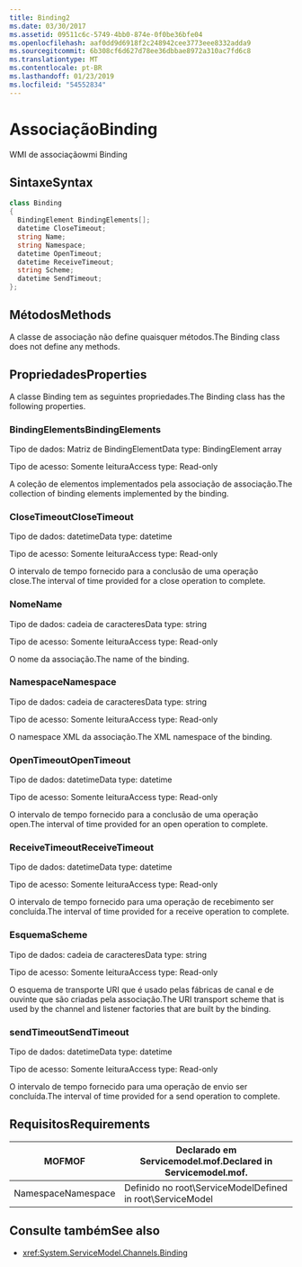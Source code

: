 ```yaml
---
title: Binding2
ms.date: 03/30/2017
ms.assetid: 09511c6c-5749-4bb0-874e-0f0be36bfe04
ms.openlocfilehash: aaf0dd9d6918f2c248942cee3773eee8332adda9
ms.sourcegitcommit: 6b308cf6d627d78ee36dbbae8972a310ac7fd6c8
ms.translationtype: MT
ms.contentlocale: pt-BR
ms.lasthandoff: 01/23/2019
ms.locfileid: "54552834"
---
```

# <a name="binding"></a><span data-ttu-id="31064-102">Associação</span><span class="sxs-lookup"><span data-stu-id="31064-102">Binding</span></span>
<span data-ttu-id="31064-103">WMI de associação</span><span class="sxs-lookup"><span data-stu-id="31064-103">wmi Binding</span></span>  
  
## <a name="syntax"></a><span data-ttu-id="31064-104">Sintaxe</span><span class="sxs-lookup"><span data-stu-id="31064-104">Syntax</span></span>  
  
```csharp
class Binding  
{  
  BindingElement BindingElements[];  
  datetime CloseTimeout;  
  string Name;  
  string Namespace;  
  datetime OpenTimeout;  
  datetime ReceiveTimeout;  
  string Scheme;  
  datetime SendTimeout;  
};  
```  
  
## <a name="methods"></a><span data-ttu-id="31064-105">Métodos</span><span class="sxs-lookup"><span data-stu-id="31064-105">Methods</span></span>  
 <span data-ttu-id="31064-106">A classe de associação não define quaisquer métodos.</span><span class="sxs-lookup"><span data-stu-id="31064-106">The Binding class does not define any methods.</span></span>  
  
## <a name="properties"></a><span data-ttu-id="31064-107">Propriedades</span><span class="sxs-lookup"><span data-stu-id="31064-107">Properties</span></span>  
 <span data-ttu-id="31064-108">A classe Binding tem as seguintes propriedades.</span><span class="sxs-lookup"><span data-stu-id="31064-108">The Binding class has the following properties.</span></span>  
  
### <a name="bindingelements"></a><span data-ttu-id="31064-109">BindingElements</span><span class="sxs-lookup"><span data-stu-id="31064-109">BindingElements</span></span>  
 <span data-ttu-id="31064-110">Tipo de dados: Matriz de BindingElement</span><span class="sxs-lookup"><span data-stu-id="31064-110">Data type: BindingElement array</span></span>  
  
 <span data-ttu-id="31064-111">Tipo de acesso: Somente leitura</span><span class="sxs-lookup"><span data-stu-id="31064-111">Access type: Read-only</span></span>  
  
 <span data-ttu-id="31064-112">A coleção de elementos implementados pela associação de associação.</span><span class="sxs-lookup"><span data-stu-id="31064-112">The collection of binding elements implemented by the binding.</span></span>  
  
### <a name="closetimeout"></a><span data-ttu-id="31064-113">CloseTimeout</span><span class="sxs-lookup"><span data-stu-id="31064-113">CloseTimeout</span></span>  
 <span data-ttu-id="31064-114">Tipo de dados: datetime</span><span class="sxs-lookup"><span data-stu-id="31064-114">Data type: datetime</span></span>  
  
 <span data-ttu-id="31064-115">Tipo de acesso: Somente leitura</span><span class="sxs-lookup"><span data-stu-id="31064-115">Access type: Read-only</span></span>  
  
 <span data-ttu-id="31064-116">O intervalo de tempo fornecido para a conclusão de uma operação close.</span><span class="sxs-lookup"><span data-stu-id="31064-116">The interval of time provided for a close operation to complete.</span></span>  
  
### <a name="name"></a><span data-ttu-id="31064-117">Nome</span><span class="sxs-lookup"><span data-stu-id="31064-117">Name</span></span>  
 <span data-ttu-id="31064-118">Tipo de dados: cadeia de caracteres</span><span class="sxs-lookup"><span data-stu-id="31064-118">Data type: string</span></span>  
  
 <span data-ttu-id="31064-119">Tipo de acesso: Somente leitura</span><span class="sxs-lookup"><span data-stu-id="31064-119">Access type: Read-only</span></span>  
  
 <span data-ttu-id="31064-120">O nome da associação.</span><span class="sxs-lookup"><span data-stu-id="31064-120">The name of the binding.</span></span>  
  
### <a name="namespace"></a><span data-ttu-id="31064-121">Namespace</span><span class="sxs-lookup"><span data-stu-id="31064-121">Namespace</span></span>  
 <span data-ttu-id="31064-122">Tipo de dados: cadeia de caracteres</span><span class="sxs-lookup"><span data-stu-id="31064-122">Data type: string</span></span>  
  
 <span data-ttu-id="31064-123">Tipo de acesso: Somente leitura</span><span class="sxs-lookup"><span data-stu-id="31064-123">Access type: Read-only</span></span>  
  
 <span data-ttu-id="31064-124">O namespace XML da associação.</span><span class="sxs-lookup"><span data-stu-id="31064-124">The XML namespace of the binding.</span></span>  
  
### <a name="opentimeout"></a><span data-ttu-id="31064-125">OpenTimeout</span><span class="sxs-lookup"><span data-stu-id="31064-125">OpenTimeout</span></span>  
 <span data-ttu-id="31064-126">Tipo de dados: datetime</span><span class="sxs-lookup"><span data-stu-id="31064-126">Data type: datetime</span></span>  
  
 <span data-ttu-id="31064-127">Tipo de acesso: Somente leitura</span><span class="sxs-lookup"><span data-stu-id="31064-127">Access type: Read-only</span></span>  
  
 <span data-ttu-id="31064-128">O intervalo de tempo fornecido para a conclusão de uma operação open.</span><span class="sxs-lookup"><span data-stu-id="31064-128">The interval of time provided for an open operation to complete.</span></span>  
  
### <a name="receivetimeout"></a><span data-ttu-id="31064-129">ReceiveTimeout</span><span class="sxs-lookup"><span data-stu-id="31064-129">ReceiveTimeout</span></span>  
 <span data-ttu-id="31064-130">Tipo de dados: datetime</span><span class="sxs-lookup"><span data-stu-id="31064-130">Data type: datetime</span></span>  
  
 <span data-ttu-id="31064-131">Tipo de acesso: Somente leitura</span><span class="sxs-lookup"><span data-stu-id="31064-131">Access type: Read-only</span></span>  
  
 <span data-ttu-id="31064-132">O intervalo de tempo fornecido para uma operação de recebimento ser concluída.</span><span class="sxs-lookup"><span data-stu-id="31064-132">The interval of time provided for a receive operation to complete.</span></span>  
  
### <a name="scheme"></a><span data-ttu-id="31064-133">Esquema</span><span class="sxs-lookup"><span data-stu-id="31064-133">Scheme</span></span>  
 <span data-ttu-id="31064-134">Tipo de dados: cadeia de caracteres</span><span class="sxs-lookup"><span data-stu-id="31064-134">Data type: string</span></span>  
  
 <span data-ttu-id="31064-135">Tipo de acesso: Somente leitura</span><span class="sxs-lookup"><span data-stu-id="31064-135">Access type: Read-only</span></span>  
  
 <span data-ttu-id="31064-136">O esquema de transporte URI que é usado pelas fábricas de canal e de ouvinte que são criadas pela associação.</span><span class="sxs-lookup"><span data-stu-id="31064-136">The URI transport scheme that is used by the channel and listener factories that are built by the binding.</span></span>  
  
### <a name="sendtimeout"></a><span data-ttu-id="31064-137">sendTimeout</span><span class="sxs-lookup"><span data-stu-id="31064-137">SendTimeout</span></span>  
 <span data-ttu-id="31064-138">Tipo de dados: datetime</span><span class="sxs-lookup"><span data-stu-id="31064-138">Data type: datetime</span></span>  
  
 <span data-ttu-id="31064-139">Tipo de acesso: Somente leitura</span><span class="sxs-lookup"><span data-stu-id="31064-139">Access type: Read-only</span></span>  
  
 <span data-ttu-id="31064-140">O intervalo de tempo fornecido para uma operação de envio ser concluída.</span><span class="sxs-lookup"><span data-stu-id="31064-140">The interval of time provided for a send operation to complete.</span></span>  
  
## <a name="requirements"></a><span data-ttu-id="31064-141">Requisitos</span><span class="sxs-lookup"><span data-stu-id="31064-141">Requirements</span></span>  
  
|<span data-ttu-id="31064-142">MOF</span><span class="sxs-lookup"><span data-stu-id="31064-142">MOF</span></span>|<span data-ttu-id="31064-143">Declarado em Servicemodel.mof.</span><span class="sxs-lookup"><span data-stu-id="31064-143">Declared in Servicemodel.mof.</span></span>|  
|---------|-----------------------------------|  
|<span data-ttu-id="31064-144">Namespace</span><span class="sxs-lookup"><span data-stu-id="31064-144">Namespace</span></span>|<span data-ttu-id="31064-145">Definido no root\ServiceModel</span><span class="sxs-lookup"><span data-stu-id="31064-145">Defined in root\ServiceModel</span></span>|  
  
## <a name="see-also"></a><span data-ttu-id="31064-146">Consulte também</span><span class="sxs-lookup"><span data-stu-id="31064-146">See also</span></span>
- <xref:System.ServiceModel.Channels.Binding>
